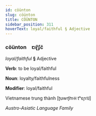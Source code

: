 ```yaml
---
id: cöünton
slug: cöünton
title: CÖÜNTON
sidebar_position: 311
hoverText: loyal/faithful § Adjective
---
```


### cöünton&emsp;<span kind="abugida">ꞇıɽ̃ʄc̃</span>

*loyal/faithful* **§** Adjective

**Verb**: to be loyal/faithful

**Noun**: loyalty/faithfulness

**Modifier**: loyal/faithful

Vietnamese trung thành [ʈʊwŋ͡m˧˧ tʰɛɲ˦˩]

*Austro-Asiatic Language Family*